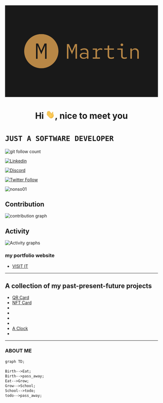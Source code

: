 ![my style](./images/logo.png)

<h1 align="center">Hi <img src="https://raw.githubusercontent.com/ABSphreak/ABSphreak/master/gifs/Hi.gif" width="30px">, nice to meet you</h1>

# `JUST A SOFTWARE DEVELOPER`

![git follow count](https://img.shields.io/github/followers/nonso01?logo=github&style=for-the-badge&color=0891b2&labelColor=1c191)



[![Linkedin](https://img.shields.io/static/v1?label=&message=Linkedin&color=0E7FBF&&&style=flat&logo=linkedin&logoColor=white)](https://www.linkedin.com/in/nonso-martin-80b221238)

[![Discord](https://img.shields.io/static/v1?label=&labelColor=6E85D3&message=nonso01&color=555555&style=flat&logo=discord&logoColor=white)](https://discordapp.com/users/907553467399307284)

[![Twitter Follow](https://img.shields.io/twitter/follow/Nonsomartin6?color=1DA1F2&logo=twitter&style=flat)](https://twitter.com/intent/follow?original_referer=https%3A%2F%2Ftwitter.com%2Fitsmeshibintmz&screen_name=Nonsomartin6)




 
 ![nonso01](https://github-readme-stats-itsmeshibintmz.vercel.app/api?username=nonso01&show_icons=true&&line_height=25&width=20&title_color=FFFFFF&icon_color=FFFFFF&text_color=FFFFFF&bg_color=454455)
 
## Contribution

![contribution graph](https://github-readme-streak-stats.herokuapp.com/?user=itsmeshibintmz&stroke=ffffff&background=454455&ring=0891b2&fire=FF0000&currStreakNum=ffffff&currStreakLabel=0891b2&sideNums=ffffff&sideLabels=ffffff&dates=ffffff&hide_border=false)

## Activity

![Activity graphs](https://activity-graph.herokuapp.com/graph?username=nonso01&custom_title=nonso01s%20Contribution%20Graph&theme=react-dark)

### my portfolio website
- [VISIT IT ](https://nonso01.netlify.app)

___

## A collection of my past-present-future projects

- [QR Card]()
- [NFT Card]()
- []()
- []()
- []()
- []()
- [A Clock]()
- 
___

###  ABOUT ME

```mermaid
graph TD;

Birth-->Eat;
Birth-->pass_away;
Eat-->Grow;
Grow-->School;
School-->todo;
todo-->pass_away;

```
